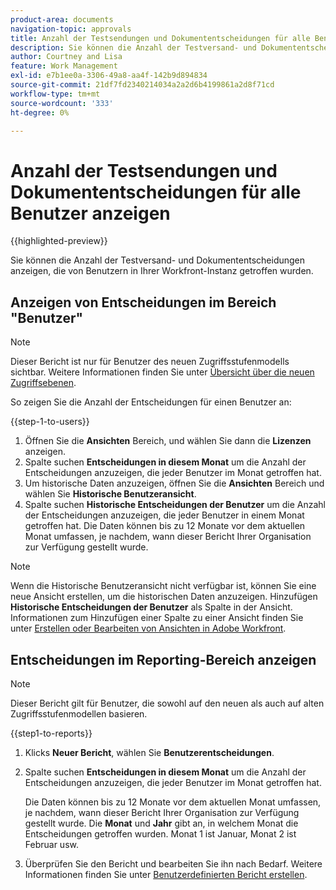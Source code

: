 ```yaml
---
product-area: documents
navigation-topic: approvals
title: Anzahl der Testsendungen und Dokumententscheidungen für alle Benutzer anzeigen
description: Sie können die Anzahl der Testversand- und Dokumententscheidungen anzeigen, die von Benutzern in Ihrer Workfront-Instanz getroffen wurden.
author: Courtney and Lisa
feature: Work Management
exl-id: e7b1ee0a-3306-49a8-aa4f-142b9d894834
source-git-commit: 21df7fd2340214034a2a2d6b4199861a2d8f71cd
workflow-type: tm+mt
source-wordcount: '333'
ht-degree: 0%

---
```



# Anzahl der Testsendungen und Dokumententscheidungen für alle Benutzer anzeigen

{{highlighted-preview}}

Sie können die Anzahl der Testversand- und Dokumententscheidungen anzeigen, die von Benutzern in Ihrer Workfront-Instanz getroffen wurden.

## Anzeigen von Entscheidungen im Bereich &quot;Benutzer&quot;

>[!NOTE]
>
>Dieser Bericht ist nur für Benutzer des neuen Zugriffsstufenmodells sichtbar. Weitere Informationen finden Sie unter [Übersicht über die neuen Zugriffsebenen](/help/quicksilver/administration-and-setup/add-users/how-access-levels-work/access-level-overview.md).

So zeigen Sie die Anzahl der Entscheidungen für einen Benutzer an:

{{step-1-to-users}}

1. Öffnen Sie die **Ansichten** Bereich, und wählen Sie dann die **Lizenzen** anzeigen.
1. Spalte suchen **Entscheidungen in diesem Monat** um die Anzahl der Entscheidungen anzuzeigen, die jeder Benutzer im Monat getroffen hat.
1. <span class="preview">Um historische Daten anzuzeigen, öffnen Sie die **Ansichten** Bereich und wählen Sie **Historische Benutzeransicht**.</span>
1. <span class="preview">Spalte suchen **Historische Entscheidungen der Benutzer** um die Anzahl der Entscheidungen anzuzeigen, die jeder Benutzer in einem Monat getroffen hat. Die Daten können bis zu 12 Monate vor dem aktuellen Monat umfassen, je nachdem, wann dieser Bericht Ihrer Organisation zur Verfügung gestellt wurde.</span>

>[!NOTE]
>
><span class="preview">Wenn die Historische Benutzeransicht nicht verfügbar ist, können Sie eine neue Ansicht erstellen, um die historischen Daten anzuzeigen. Hinzufügen **Historische Entscheidungen der Benutzer** als Spalte in der Ansicht. Informationen zum Hinzufügen einer Spalte zu einer Ansicht finden Sie unter [Erstellen oder Bearbeiten von Ansichten in Adobe Workfront](/help/quicksilver/reports-and-dashboards/reports/reporting-elements/create-edit-views.md).</span>


## Entscheidungen im Reporting-Bereich anzeigen

>[!NOTE]
>
>Dieser Bericht gilt für Benutzer, die sowohl auf den neuen als auch auf alten Zugriffsstufenmodellen basieren.

{{step1-to-reports}}

1. Klicks **Neuer Bericht**, wählen Sie **Benutzerentscheidungen**.
1. Spalte suchen **Entscheidungen in diesem Monat** um die Anzahl der Entscheidungen anzuzeigen, die jeder Benutzer im Monat getroffen hat.

   <span class="preview">Die Daten können bis zu 12 Monate vor dem aktuellen Monat umfassen, je nachdem, wann dieser Bericht Ihrer Organisation zur Verfügung gestellt wurde. Die **Monat** und **Jahr** gibt an, in welchem Monat die Entscheidungen getroffen wurden. Monat 1 ist Januar, Monat 2 ist Februar usw.</span>

1. Überprüfen Sie den Bericht und bearbeiten Sie ihn nach Bedarf. Weitere Informationen finden Sie unter [Benutzerdefinierten Bericht erstellen](/help/quicksilver/reports-and-dashboards/reports/creating-and-managing-reports/create-custom-report.md).


